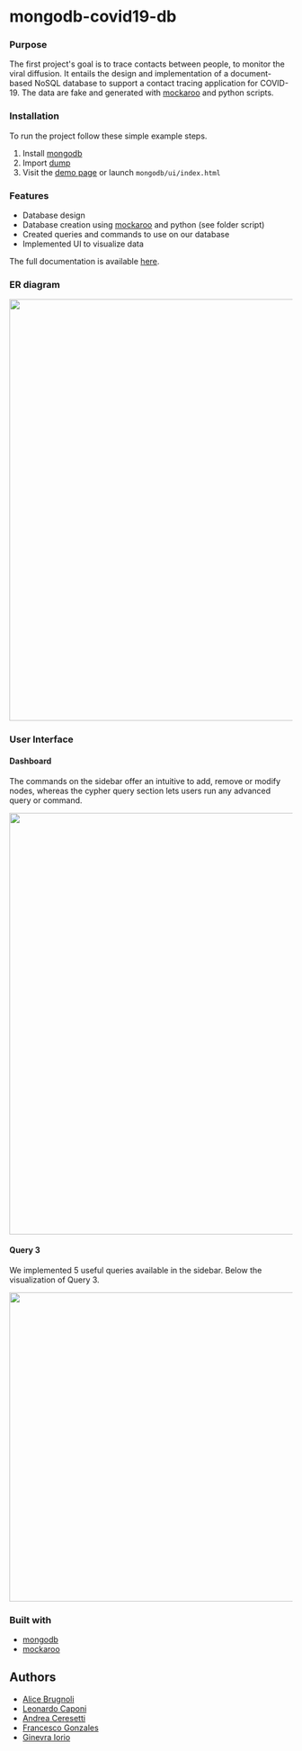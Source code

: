 # mongodb-covid19-db

### Purpose
The first project's goal is to trace contacts between people, to monitor the viral diffusion.
It entails the design and implementation of a document-based NoSQL database to support a contact tracing application for COVID-19. 
The data are fake and generated with [mockaroo](https://www.mockaroo.com/) and python scripts.

### Installation

To run the project follow these simple example steps.

1. Install [mongodb](https://www.mongodb.com/try/download)
1. Import [dump](https://github.com/fulcus/mongodb-covid19-db/blob/master/mongodb/mongodb-SMBUD.dump)
1. Visit the [demo page](https://fulcus.github.io/mongodb-covid19-db/mongodb/ui/index.html) or launch `mongodb/ui/index.html`

### Features

* Database design
* Database creation using [mockaroo](https://www.mockaroo.com/) and python (see folder script)
* Created queries and commands to use on our database
* Implemented UI to visualize data

The full documentation is available [here](https://github.com/fulcus/mongodb-covid19-db/blob/master/neo4j/docs/Report.pdf).

### ER diagram

<img src="mongodb/images/ER.jpeg" width="750"/>

### User Interface 

#### Dashboard

The commands on the sidebar offer an intuitive to add, remove or modify nodes, whereas the cypher query section lets users run any advanced query or command.

<img src="mongodb/images/dashboard.png" width="750"/>

#### Query 3

We implemented 5 useful queries available in the sidebar. Below the visualization of Query 3.

<img src="mongodb/images/q3.png" width="550"/>

### Built with

* [mongodb](https://www.mongodb.com)
* [mockaroo](https://www.mockaroo.com/)

## Authors
* [Alice Brugnoli](https://github.com/alicebrugnoli)
* [Leonardo Caponi](https://github.com/leo-capo)
* [Andrea Ceresetti](https://github.com/andreaceresetti)
* [Francesco Gonzales](https://github.com/fulcus)
* [Ginevra Iorio](https://github.com/ginevraiorioo)
